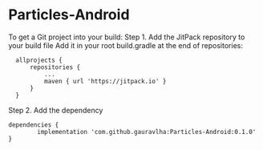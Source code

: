 # Particles-Android

To get a Git project into your build:
Step 1. Add the JitPack repository to your build file
  Add it in your root build.gradle at the end of repositories:

	  allprojects {
		  repositories {
			  ...
			  maven { url 'https://jitpack.io' }
		  }
	  }
    
Step 2. Add the dependency

	dependencies {
	        implementation 'com.github.gauravlha:Particles-Android:0.1.0'
	}
